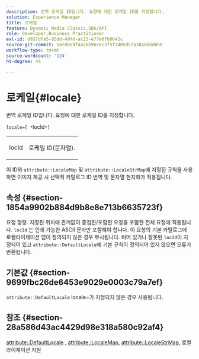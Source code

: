 ```yaml
---
description: 번역 로케일 ID입니다. 요청에 대한 로케일 ID를 지정합니다.
solution: Experience Manager
title: 로케일
feature: Dynamic Media Classic,SDK/API
role: Developer,Business Practitioner
exl-id: d937dfa5-95dd-49fd-ac23-e77e07b0642c
source-git-commit: 1ec8b59f442eb96c6c3f5f1405d57a38a86bd056
workflow-type: tm+mt
source-wordcount: '124'
ht-degree: 4%

---
```


# 로케일{#locale}

번역 로케일 ID입니다. 요청에 대한 로케일 ID를 지정합니다.

`locale=[ *`locId`*]`

<table id="simpletable_C1899AD02C984ED3896B7620916637E7"> 
 <tr class="strow"> 
  <td class="stentry"> <p><span class="codeph"> <span class="varname"> locId</span></span> </p> </td> 
  <td class="stentry"> <p>로케일 ID(문자열). </p></td> 
 </tr> 
</table>

이 ID와 `attribute::LocaleMap` 및 `attribute::LocaleStrMap`에 지정된 규칙을 사용하면 이미지 제공 시 선택적 카탈로그 ID 번역 및 문자열 현지화가 적용됩니다.

## 속성 {#section-1854a9902b884d9b8e8e713b6635723f}

요청 명령. 지정된 위치에 관계없이 중첩된/포함된 요청을 포함한 전체 요청에 적용됩니다. `locId` 는 인쇄 가능한 ASCII 문자만 포함해야 합니다. 이 요청의 기본 카탈로그에 로컬라이제이션 맵이 정의되지 않은 경우 무시됩니다. 비어 있거나 잘못된 `locId`이 지정되어 있고 `attribute::DefaultLocale`에 기본 규칙이 정의되어 있지 않으면 오류가 반환됩니다.

## 기본값 {#section-9699fbc26de6453e9029e0003c79a7ef}

`attribute::DefaultLocale` locale=가 지정되지 않은 경우 사용됩니다.

## 참조 {#section-28a586d43ac4429d98e318a580c92af4}

[attribute::DefaultLocale](../../../../../is-api/image-catalog/image-serving-api-ref/c-image-catalog-reference/c-attributes-reference/r-defaultlocale.md#reference-69462ad9923f464f80c2c012342a6b6b) ,  [attribute::LocaleMap](../../../../../is-api/image-catalog/image-serving-api-ref/c-image-catalog-reference/c-attributes-reference/r-localemap.md#reference-49bbf598f8ea47c3a563755cef306318),  [attribute::LocaleStrMap](../../../../../is-api/image-catalog/image-serving-api-ref/c-image-catalog-reference/c-attributes-reference/r-localestrmap.md#reference-98c42070a4bc4baf92537132be2b5b1e), 로컬라이제이션 지원
